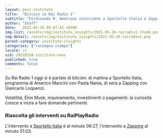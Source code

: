 ```yaml
---
layout: post-institute
title:  "Bitcoin su Rai Radio 1"
subtitle: "Ferdinando M. Ametrano interviene a Sportello Italia e Zapping."
author: "Staff"
date:   2021-05-20 09:07:42 +0100
img-list: /assets/img/institute_insights/2021-05-20-rairadio1-thumb.png
img-detail: /assets/img/institute_insights/2021-05-20-rairadio1.png
parent-category: institute-insights
categories: ["rassegna stampa"]
locale: it
uid: 20210520-institute-news
published: true
comments: false
---
```

Su Rai Radio 1 oggi si è parlato di bitcoin:
di mattina a Sportello Italia, programma di Americo Mancini con Paola Nania,
di sera a Zapping con Giancarlo Loquenzi.

Volatilità, Elon Musk, inquinamento, investimenti o pagamenti: la curiosità cresce
e inizia a fare domande pertinenti.

### Riascolta gli interventi su RaiPlayRadio

L'intervento a [Sportello Italia](https://www.raiplayradio.it/audio/2021/05/SPORTELLO-ITALIA-7f3a3e55-44cb-4e87-8b2b-fe6f2812c28a.html) è al minuto 06:27,
l'intervento a [Zapping](https://www.raiplayradio.it/audio/2021/05/ZAPPING-70d1616c-9166-4d98-acb5-28573d85a22f.html) al minuto 51:03.
